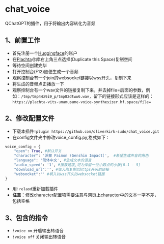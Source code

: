 # chat_voice
QChatGPT的插件，用于将输出内容转化为音频

## 1、前置工作
- 首先注册一个[Huggingface](https://huggingface.co/)的账户
- 在[Plachta](https://huggingface.co/spaces/Plachta/VITS-Umamusume-voice-synthesizer)仓库右上角三点选择(Duplicate this Space)复制空间
- 等待空间创建完毕
- 打开控制台(F12)随便生成一个音频
- 观察控制台有一个join的websocket链接以wss开头，复制下来
- 将生成的音频点击播放一下
- 观察控制台有一个wav文件的链接复制下来，并去掉file=后面的参数，例如：`/tmp/tmp44z9i9_p/tmp82dtww6.wav`，留下的链接形式应该是这样的：
`https://plachta-vits-umamusume-voice-synthesizer.hf.space/file=`
## 2、修改配置文件
- 下载本插件`!plugin https://github.com/oliverkirk-sudo/chat_voice.git`
- 在config文件夹中修改voice_config.py,格式如下：
```python
voice_config = {
    "open": True, #默认开关
    "character": '派蒙 Paimon (Genshin Impact)',  #希望生成声音的角色
    "language": '简体中文', #生成文本的语言
    "audio_speed": '1', #播放速度,可为保留一位小数点的小数[0.1 - 5]
    "download_url":'', #填入刚复制以https开头的链接
    "websocket":'' #填入以wss开头的websocket链接
}
```
- 用`!relaod`重新加载插件
- <strong>注意</strong>：修改character配置项需要注意与网页上character中的文本一字不差，包括空格
## 3、包含的指令
- `!voice on` 开启输出转语音
- `!voice off` 关闭输出转语音
